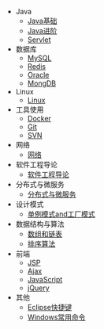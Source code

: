 
* Java
  - [Java基础](./docs/Java基础.md)
  - [Java进阶](./docs/Java进阶.md)
  - [Servlet](./docs/Servlet.md)
* 数据库
  - [MySQL](./docs/数据库.md)
  - [Redis](./docs/Redis数据库.md)
  - [Oracle](./docs/Oracle.md)
  - [MongDB](./docs/MongDB.md)
* Linux
  - [Linux](./docs/Linux.md)
* 工具使用
  - [Docker](./docs/Docker.md)
  - [Git](./docs/Git.md)
  - [SVN](./docs/SVN.md)
* 网络
  - [网络](./docs/网络.md)
* 软件工程导论
  - [软件工程导论](./docs/软件工程导论.md)
* 分布式与微服务
  - [分布式与微服务](./docs/分布式.md)
* 设计模式
  - [单例模式and工厂模式](./docs/设计模式.md)
* 数据结构与算法
  - [数组和链表](./docs/数据结构.md)
  - [排序算法](./docs/排序算法.md)
* 前端
  - [JSP](./docs/JSP.md)
  - [Ajax](./docs/Ajax学习.md)
  - [JavaScript](./docs/JS.md)
  - [jQuery](./docs/jQuery学习.md)
* 其他
  - [Eclipse快捷键](./docs/Eclipse快捷键及代码规范.md)
  - [Windows常用命令](./docs/Windows常用运行命令.md)
